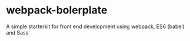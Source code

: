 # webpack-bolerplate
A simple starterkit for front end development using webpack, ES6 (babel) and Sass 
